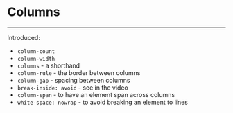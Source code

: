 # Columns
---

Introduced:
* `column-count`
* `column-width`
* `columns` - a shorthand
* `column-rule` - the border between columns
* `column-gap` - spacing between columns
* `break-inside: avoid` - see in the video
* `column-span` - to have an element span across columns
* `white-space: nowrap` - to avoid breaking an element to lines

